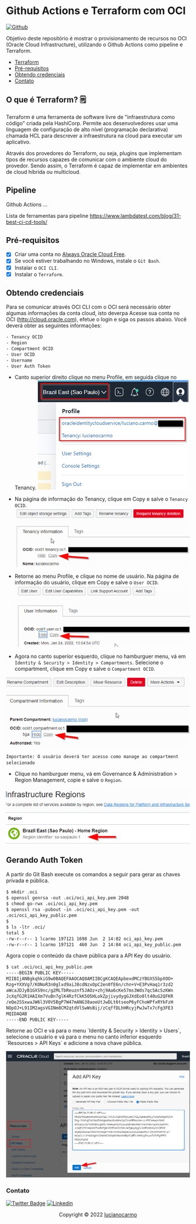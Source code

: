 
# Github Actions e Terraform com OCI
[![Github](https://img.shields.io/badge/GitHub-100000?style=for-the-badge&logo=github&logoColor=white)](https://github.com/lucianosilva/oci-terraform-sample1)

Objetivo deste repositório é mostrar o provisionamento de recursos no OCI (Oracle Cloud Infrastructure), utilizando o Github Actions como pipeline e Terraform.

- [Terraform](#o-que-é-terraform-)
- [Pré-requisitos](#pré-requisitos)
- [Obtendo credenciais](#obtendo-credenciais)
- [Contato](#contato)

## O que é Terraform? 🗒
Terraform é uma ferramenta de software livre de "infraestrutura como código" criada pela HashiCorp.
Permite aos desenvolvedores usar uma linguagem de configuração de alto nível (programação declarativa) chamada HCL para descrever a infraestrutura na cloud para executar um aplicativo.

Através dos provedores do Terraform, ou seja, plugins que implementam tipos de recursos capazes de comunicar com o ambiente cloud do provedor. Sendo assim, o Terraform é capaz de implementar em ambientes de cloud híbrida ou multicloud.

## Pipeline
Github Actions ...

Lista de ferramentas para pipeline
https://www.lambdatest.com/blog/31-best-ci-cd-tools/

## Pré-requisitos

- [x] Criar uma conta no <a href="https://www.oracle.com/br/cloud/free/">Always Oracle Cloud Free</a>.
- [x] Se você estiver trabalhando no Windows, instale o `Git Bash`.
- [x] Instalar o `OCI CLI`.
- [x] Instalar o `Terraform`.

## Obtendo credenciais
Para se comunicar através OCI CLI com o OCI será necessário obter algumas informações da conta cloud, isto deverpa
Acesse sua conta no OCI (http://cloud.oracle.com), efetue o login e siga os passos abaixo. Você deverá obter as seguintes informações:
```
- Tenancy OCID
- Region
- Compartment OCID
- User OCID
- Username
- User Auth Token
```

- Canto superior direito clique no menu Profile, em seguida clique no Tenancy.
![Profile Menu](static/oci-screen1.png)

- Na página de informação do Tenancy, clique em Copy e salve o `Tenancy OCID`.
![Tenancy Information](static/oci-screen2.png)

- Retorne ao menu Profile, e clique no nome de usuário. Na página de informação do usuário, clique em Copy e salve o `User OCID`.
![User Information](static/oci-screen3.png)

- Agora no canto superior esquerdo, clique no hamburguer menu, vá em `Identity & Security > Identity > Compartments`. Selecione o compartment, clique em Copy e salve o `Compartment OCID`.

![Compartment Information](static/oci-screen4.png)

`Importante: O usuário deverá ter acesso como manage ao compartment selecionado`

- Clique no hamburguer menu, vá em Governance & Administration > Region Management, copie e salve o `Region`.

![Region Information](static/oci-screen5.png)


## Gerando Auth Token

A partir do Git Bash execute os comandos a seguir para gerar as chaves privada e pública.

```
$ mkdir .oci
$ openssl genrsa -out .oci/oci_api_key.pem 2048
$ chmod go-rwx .oci/oci_api_key.pem
$ openssl rsa -pubout -in .oci/oci_api_key.pem -out .oci/oci_api_key_public.pem
$
$ ls -ltr .oci/
total 5
-rw-r--r-- 1 lcarmo 197121 1698 Jun  2 14:02 oci_api_key.pem
-rw-r--r-- 1 lcarmo 197121  460 Jun  2 14:04 oci_api_key_public.pem
```

<p>Agora copie o conteúdo da chave pública para a API Key do usuário.</p>

```
$ cat .oci/oci_api_key_public.pem
-----BEGIN PUBLIC KEY-----
MIIBIjANBgkqhkiG9w0BAQEFAAOCAQ8AMIIBCgKCAQEApbexdMCzYBGXS5bpXOO+
Rzg+YXXVg7/KONoR3n0glxd9aiJ8cdNzxOpC2en0fE6n/chn+V+E3PvHaq1r3zd2
aWcaJDJyB1GXS9nc/g2MLTbReuznf5JAOz+zhj9Aa6cKe57ms3Wds7qc5AcSzKWn
JcXqfG2R1HAIXm7VuBn7glK4RzfCkK5O5HLokZpjivydygGJXdEo0lt40uG2QFKR
/eQe2SSxwaJW6l3V0V5BgP7W47mANG38aoeUtJwDLt6tseoP6yFChoWPfxRYkFzH
NOpOJ+L91IM2agsVGINm8CM2qtdVlSwWsBij/zCqffDLhHRcyjPwJwTx7cFg3FE3
MQIDAQAB
-----END PUBLIC KEY-----
```

<p>Retorne ao OCI e vá para o menu `Identity & Security > Identity > Users`, selecione o usuário e vá para o menu no canto inferior esquerdo `Resources > API Keys` e adicione a nova chave pública.</p>

![API Keys](static/oci-screen6.png)


### Contato

[![Twitter Badge](https://img.shields.io/badge/Twitter-1DA1F2?style=for-the-badge&logo=twitter&logoColor=white)](https://twitter.com/lucianosilva)
[![Linkedin](https://img.shields.io/badge/LinkedIn-0077B5?style=for-the-badge&logo=linkedin&logoColor=white)](https://www.linkedin.com/in/lucianocarmo/)

<p align="center">Copyright © 2022 <a href="https://github.com/lucianosilva">lucianocarmo</a></p>